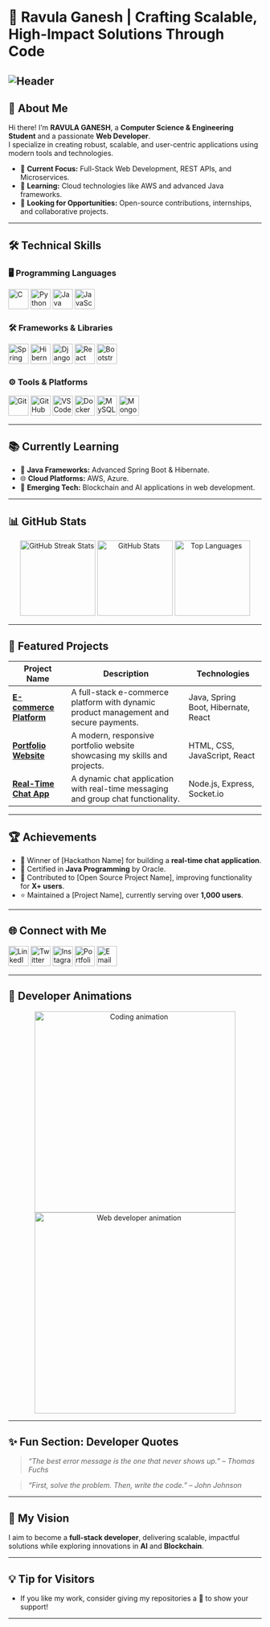 # 🌟 Ravula Ganesh | Crafting Scalable, High-Impact Solutions Through Code  

![Header](https://user-images.githubusercontent.com/0000000/placeholder.gif)  
---

## 👋 About Me  

Hi there! I’m **RAVULA GANESH**, a **Computer Science & Engineering Student** and a passionate **Web Developer**.  
I specialize in creating robust, scalable, and user-centric applications using modern tools and technologies.  

- 🔭 **Current Focus:** Full-Stack Web Development, REST APIs, and Microservices.  
- 🌱 **Learning:** Cloud technologies like AWS and advanced Java frameworks.  
- 🤝 **Looking for Opportunities:** Open-source contributions, internships, and collaborative projects.  

---

## 🛠️ Technical Skills  

### 🖥️ **Programming Languages**  
<div>
  <img src="https://img.icons8.com/color/48/c-programming.png" title="C" width="40">
  <img src="https://img.icons8.com/color/48/python.png" title="Python" width="40">
  <img src="https://img.icons8.com/color/48/java-coffee-cup-logo.png" title="Java" width="40">
  <img src="https://img.icons8.com/color/48/javascript.png" title="JavaScript" width="40">
</div>

### 🛠️ **Frameworks & Libraries**  
<div>
  <img src="https://img.icons8.com/color/48/spring-logo.png" title="Spring Boot" width="40">
  <img src="https://img.icons8.com/color/48/hibernate.png" title="Hibernate" width="40">
  <img src="https://img.icons8.com/color/48/django.png" title="Django" width="40">
  <img src="https://img.icons8.com/plasticine/48/react.png" title="React" width="40">
  <img src="https://img.icons8.com/color/48/bootstrap.png" title="Bootstrap" width="40">
</div>

### ⚙️ **Tools & Platforms**  
<div>
  <img src="https://img.icons8.com/color/48/git.png" title="Git" width="40">
  <img src="https://img.icons8.com/material-outlined/48/github.png" title="GitHub" width="40">
  <img src="https://img.icons8.com/color/48/visual-studio-code-2019.png" title="VSCode" width="40">
  <img src="https://img.icons8.com/color/48/docker.png" title="Docker" width="40">
  <img src="https://img.icons8.com/color/48/mysql-logo.png" title="MySQL" width="40">
  <img src="https://img.icons8.com/color/48/mongodb.png" title="MongoDB" width="40">
</div>

---

## 📚 Currently Learning  

- 🌟 **Java Frameworks:** Advanced Spring Boot & Hibernate.  
- 🌐 **Cloud Platforms:** AWS, Azure.  
- 🔗 **Emerging Tech:** Blockchain and AI applications in web development.  

---

## 📊 GitHub Stats  

<div align="center">
  <img src="https://github-readme-streak-stats.herokuapp.com/?user=RavulaGani&theme=radical" alt="GitHub Streak Stats" height="150">
  <img src="https://github-readme-stats.vercel.app/api?username=RavulaGani&show_icons=true&theme=radical" alt="GitHub Stats" height="150">
  <img src="https://github-readme-stats.vercel.app/api/top-langs/?username=RavulaGani&layout=compact&theme=radical" alt="Top Languages" height="150">
</div>

---

## 🚀 Featured Projects  

| Project Name             | Description                                                                                             | Technologies                         |  
|--------------------------|---------------------------------------------------------------------------------------------------------|-------------------------------------|  
| **[E-commerce Platform](https://github.com/YourUsername/EcommercePlatform)** | A full-stack e-commerce platform with dynamic product management and secure payments.            | Java, Spring Boot, Hibernate, React |  
| **[Portfolio Website](https://github.com/YourUsername/PortfolioWebsite)**   | A modern, responsive portfolio website showcasing my skills and projects.                        | HTML, CSS, JavaScript, React        |  
| **[Real-Time Chat App](https://github.com/YourUsername/RealTimeChatApp)**   | A dynamic chat application with real-time messaging and group chat functionality.                 | Node.js, Express, Socket.io         |  

---

## 🏆 Achievements  

- 🥇 Winner of [Hackathon Name] for building a **real-time chat application**.  
- 📜 Certified in **Java Programming** by Oracle.  
- 🌟 Contributed to [Open Source Project Name], improving functionality for **X+ users**.  
- ⭐ Maintained a [Project Name], currently serving over **1,000 users**.  

---

## 🌐 Connect with Me  

<div>
  <a href="https://www.linkedin.com/in/ravulaganesh"><img src="https://img.icons8.com/color/48/linkedin.png" title="LinkedIn" width="40"></a>
  <a href="https://twitter.com/your-profile"><img src="https://img.icons8.com/color/48/twitter.png" title="Twitter" width="40"></a>
  <a href="https://www.instagram.com/ravula_18"><img src="https://img.icons8.com/color/48/instagram-new.png" title="Instagram" width="40"></a>
  <a href="https://yourportfolio.com"><img src="https://img.icons8.com/ios-filled/50/portfolio.png" title="Portfolio" width="40"></a>
  <a href="mailto:ganeshravula099@gmail.com"><img src="https://img.icons8.com/color/48/gmail.png" title="Email" width="40"></a>
</div>

---

## 🎨 Developer Animations  

<div align="center">
  <img src="https://media.giphy.com/media/L8K62iTDkzGX6/giphy.gif" width="400" alt="Coding animation">  
  <img src="https://media.giphy.com/media/ZVik7pBtu9dNS/giphy.gif" width="400" alt="Web developer animation">  
</div>

---

## ✨ Fun Section: Developer Quotes  

> *“The best error message is the one that never shows up.” – Thomas Fuchs*  

> *“First, solve the problem. Then, write the code.” – John Johnson*  

---

## 🚀 My Vision  

I aim to become a **full-stack developer**, delivering scalable, impactful solutions while exploring innovations in **AI** and **Blockchain**.  

---

## 💡 Tip for Visitors  

- If you like my work, consider giving my repositories a 🌟 to show your support!  

---


<!---
RavulaGani/RavulaGani is a ✨ special ✨ repository because its `README.md` (this file) appears on your GitHub profile.
You can click the Preview link to take a look at your changes.
--->
